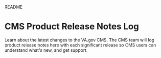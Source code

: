 README
# CMS Product Release Notes Log
Learn about the latest changes to the VA.gov CMS. The CMS team will log product release notes here with each significant release so CMS users can understand what's new, and get support.


